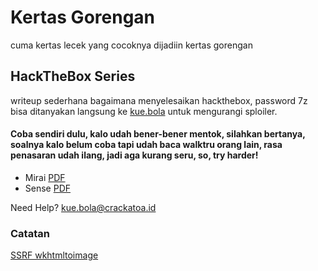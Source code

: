 # Kertas Gorengan

cuma kertas lecek yang cocoknya dijadiin kertas gorengan

## HackTheBox Series
writeup sederhana bagaimana menyelesaikan hackthebox, password 7z bisa ditanyakan langsung ke [kue.bola](mailto:kue.bola@crackatoa.id) untuk mengurangi sploiler.

#### Coba sendiri dulu, kalo udah bener-bener mentok, silahkan bertanya, soalnya kalo belum coba tapi udah baca walktru orang lain, rasa penasaran udah ilang, jadi aga kurang seru, so, try harder!

* Mirai [PDF](https://raw.githubusercontent.com/crackatoa/kertasgorengan/master/doc/Mirai.7z)
* Sense [PDF](https://github.com/crackatoa/kertasgorengan/raw/master/doc/Sense.7z)

Need Help? [kue.bola@crackatoa.id](mailto:kue.bola@crackatoa.id)

### Catatan
[SSRF wkhtmltoimage](https://github.com/crackatoa/kertasgorengan/blob/master/catatan/SSRF%20wkhtml.md)
